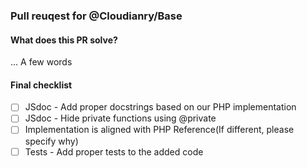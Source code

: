 ### Pull reuqest for @Cloudianry/Base


#### What does this PR solve?
... A few words


#### Final checklist
- [ ] JSdoc - Add proper docstrings based on our PHP implementation
- [ ] JSdoc - Hide private functions using @private
- [ ] Implementation is aligned with PHP Reference(If different, please specify why)
- [ ] Tests - Add proper tests to the added code
